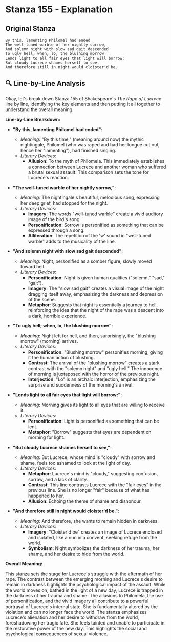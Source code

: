 # Stanza 155 - Explanation

## Original Stanza
```
By this, lamenting Philomel had ended
The well-tuned warble of her nightly sorrow,
And solemn night with slow sad gait descended
To ugly hell; when, lo, the blushing morrow
Lends light to all fair eyes that light will borrow:
But cloudy Lucrece shames herself to see,
And therefore still in night would cloister'd be.
```

## 🔍 Line-by-Line Analysis
Okay, let's break down Stanza 155 of Shakespeare's *The Rape of Lucrece* line by line, identifying the key elements and then putting it all together to understand the overall meaning.

**Line-by-Line Breakdown:**

*   **"By this, lamenting Philomel had ended"**:
    *   *Meaning*: "By this time," (meaning around now) the mythic nightingale, Philomel (who was raped and had her tongue cut out, hence her "lamenting"), had finished singing.
    *   *Literary Devices*:
        *   **Allusion**: To the myth of Philomela. This immediately establishes a connection between Lucrece and another woman who suffered a brutal sexual assault. This comparison sets the tone for Lucrece's reaction.

*   **"The well-tuned warble of her nightly sorrow,"**:
    *   *Meaning*: The nightingale's beautiful, melodious song, expressing her deep grief, had stopped for the night.
    *   *Literary Devices*:
        *   **Imagery**: The words "well-tuned warble" create a vivid auditory image of the bird's song.
        *   **Personification**: Sorrow is personified as something that can be expressed through a song.
        *   **Alliteration**: The repetition of the 'w' sound in "well-tuned warble" adds to the musicality of the line.

*   **"And solemn night with slow sad gait descended"**:
    *   *Meaning*: Night, personified as a somber figure, slowly moved toward hell.
    *   *Literary Devices*:
        *   **Personification**: Night is given human qualities ("solemn," "sad," "gait").
        *   **Imagery**: The "slow sad gait" creates a visual image of the night dragging itself away, emphasizing the darkness and depression of the scene.
        *   **Metaphor**: Suggests that night is essentially a journey to hell, reinforcing the idea that the night of the rape was a descent into a dark, horrible experience.

*   **"To ugly hell; when, lo, the blushing morrow"**:
    *   *Meaning*: Night left for hell, and then, surprisingly, the "blushing morrow" (morning) arrives.
    *   *Literary Devices*:
        *   **Personification**: "Blushing morrow" personifies morning, giving it the human action of blushing.
        *   **Contrast**: The arrival of the "blushing morrow" creates a stark contrast with the "solemn night" and "ugly hell." The innocence of morning is juxtaposed with the horror of the previous night.
        *   **Interjection**: "Lo" is an archaic interjection, emphasizing the surprise and suddenness of the morning's arrival.

*   **"Lends light to all fair eyes that light will borrow:"**:
    *   *Meaning*: Morning gives its light to all eyes that are willing to receive it.
    *   *Literary Devices*:
        *   **Personification**: Light is personified as something that can be lent.
        *   **Metaphor**: "Borrow" suggests that eyes are dependent on morning for light.

*   **"But cloudy Lucrece shames herself to see,"**:
    *   *Meaning*: But Lucrece, whose mind is "cloudy" with sorrow and shame, feels too ashamed to look at the light of day.
    *   *Literary Devices*:
        *   **Metaphor**: Lucrece's mind is "cloudy," suggesting confusion, sorrow, and a lack of clarity.
        *   **Contrast**: This line contrasts Lucrece with the "fair eyes" in the previous line. She is no longer "fair" because of what has happened to her.
        *   **Allusion**: Echoing the theme of shame and dishonour.

*   **"And therefore still in night would cloister'd be."**:
    *   *Meaning*: And therefore, she wants to remain hidden in darkness.
    *   *Literary Devices*:
        *   **Imagery**: "Cloister'd be" creates an image of Lucrece enclosed and isolated, like a nun in a convent, seeking refuge from the world.
        *   **Symbolism**: Night symbolizes the darkness of her trauma, her shame, and her desire to hide from the world.

**Overall Meaning:**

This stanza sets the stage for Lucrece's struggle with the aftermath of her rape. The contrast between the emerging morning and Lucrece's desire to remain in darkness highlights the psychological impact of the assault. While the world moves on, bathed in the light of a new day, Lucrece is trapped in the darkness of her trauma and shame. The allusions to Philomela, the use of personification, and the vivid imagery all contribute to a powerful portrayal of Lucrece's internal state. She is fundamentally altered by the violation and can no longer face the world. The stanza emphasizes Lucrece's alienation and her desire to withdraw from the world, foreshadowing her tragic fate. She feels tainted and unable to participate in the restorative power of the new day. This highlights the social and psychological consequences of sexual violence.
